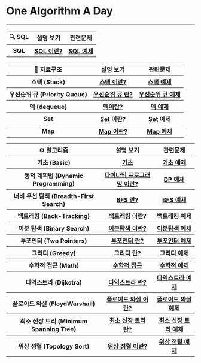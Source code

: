 # One Algorithm A Day
---
<table>
  <tr>
    <th> 🔍 SQL </th>
    <th> 설명 보기</th> 
    <th> 관련문제 </th>    
  </tr>
    <tr>
    <th> SQL </th>
    <th> <a href = "https://github.com/rloJo/OAAD/tree/main/SQL"> SQL 이란? </a>     </th>
    <th> <a href = "https://github.com/rloJo/OAAD/tree/main/SQL/example"> SQL 예제</a></th>
  </tr>
</table>

<table>
  <tr>
    <th> 💾 자료구조 </th>
    <th> 설명 보기</th> 
    <th> 관련문제 </th>    
  </tr>
  <tr>
    <th> 스택 (Stack) </th>
    <th> <a href = "https://github.com/rloJo/OAAD/tree/main/Stack"> 스택 이란? </a>     </th>
    <th> <a href = "https://github.com/rloJo/OAAD/tree/main/Stack/example"> 스택 예제</a></th>
  </tr>
  <tr>
    <th> 우선순위 큐 (Priority Queue) </th>
    <th> <a href = "https://github.com/rloJo/OAAD/tree/main/PriorityQueue"> 우선순위 큐 란? </a>     </th>
    <th> <a href = "https://github.com/rloJo/OAAD/tree/main/PriorityQueue/example"> 우선순위 큐 예제</a></th>
  </tr>
  <tr>
    <th> 덱 (dequeue) </th>
    <th> <a href = "https://github.com/rloJo/OAAD/tree/main/dequeue"> 덱이란? </a>     </th>
    <th> <a href = "https://github.com/rloJo/OAAD/tree/main/dequeue"> 덱 예제</a></th>
  </tr>
   <tr>
    <th> Set </th>
    <th> <a href = "https://github.com/rloJo/OAAD/tree/main/Set"> Set 이란? </a>     </th>
    <th> <a href = "https://github.com/rloJo/OAAD/tree/main/Set/example"> Set 예제</a></th>
  </tr>
    <tr>
    <th> Map </th>
    <th> <a href = "https://github.com/rloJo/OAAD/tree/main/Map"> Map 이란? </a>     </th>
    <th> <a href = "https://github.com/rloJo/OAAD/tree/main/Map/example"> Map 예제</a></th>
  </tr>
</table>

<table>
  <tr>
    <th> ⚙️ 알고리즘 </th>
    <th> 설명 보기</th> 
    <th> 관련문제 </th>    
  </tr>
  <tr>
    <th> 기초 (Basic) </th>
    <th> <a href = "https://github.com/rloJo/OAAD/tree/main/Basic"> 기초 </a>     </th>
    <th> <a href = "https://github.com/rloJo/OAAD/tree/main/Basic/example"> 기초 예제</a></th>
  </tr>
  <tr>
    <th> 동적 계획법 (Dynamic Programming) </th>
    <th> <a href = "https://github.com/rloJo/OAAD/tree/main/DP"> 다이나믹 프로그래밍 이란? </a>     </th>
    <th> <a href = "https://github.com/rloJo/OAAD/tree/main/DP/example"> DP 예제</a></th>
  </tr>
  <tr>
    <th> 너비 우선 탐색 (Breadth-First Search) </th>
    <th> <a href = "https://github.com/rloJo/OAAD/tree/main/BFS"> BFS 란? </a> </th>
    <th> <a href = "https://github.com/rloJo/OAAD/tree/main/BFS/example"> BFS 예제</a></th>
  </tr>
  <tr>
    <th> 백트래킹 (Back-Tracking) </th>
    <th> <a href = "https://github.com/rloJo/OAAD/tree/main/BackTracking"> 백트래킹 이란? </a> </th>
    <th> <a href = "https://github.com/rloJo/OAAD/tree/main/BackTracking/example"> 백트래킹 예제</a></th>
  </tr>
  <tr>
    <th> 이분 탐색 (Binary Search) </th>
    <th> <a href = "https://github.com/rloJo/OAAD/tree/main/BinarySearch"> 이분탐색 이란? </a>     </th>
    <th> <a href = "https://github.com/rloJo/OAAD/tree/main/BinarySearch/example"> 이분탐색 예제 </a> </th>
  </tr>
  <tr>
    <th> 투포인터 (Two Pointers) </th>
    <th> <a href = "https://github.com/rloJo/OAAD/tree/main/TwoPointers"> 투포인터 란? </a> </th>
    <th> <a href = "https://github.com/rloJo/OAAD/tree/main/TwoPointers/example"> 투포인터 예제</a></th>
  </tr>
   <tr>
    <th> 그리디 (Greedy) </th>
    <th> <a href = "https://github.com/rloJo/OAAD/tree/main/Greedy"> 그리디 란? </a> </th>
    <th> <a href = "https://github.com/rloJo/OAAD/tree/main/Greedy/example"> 그리디 예제</a></th>
  </tr>
  <tr>
   <th> 수학적 접근 (Math) </th>
    <th> <a href = "https://github.com/rloJo/OAAD/tree/main/Math"> 수학적 접근 </a>     </th>
    <th> <a href = "https://github.com/rloJo/OAAD/tree/main/Math/example"> 수학적 예제 </a> </th>
  </tr>
  <tr>
   <th> 다익스트라 (Dijkstra) </th>
    <th> <a href = "https://github.com/rloJo/OAAD/tree/main/Dijkstra"> 다익스트라 란? </a>     </th>
    <th> <a href = "https://github.com/rloJo/OAAD/tree/main/Dijkstra/example"> 다익스트라 예제 </a> </th>
  </tr>
  <th> 플로이드 와샬 (FloydWarshall) </th>
    <th> <a href = "https://github.com/rloJo/OAAD/tree/main/FloydWarshall"> 플로이드 와샬 이란? </a>     </th>
    <th> <a href = "https://github.com/rloJo/OAAD/tree/main/MST/FloydWarshall"> 플로이드 와샬 예제 </a> </th>
  </tr>
   <tr>
   <th> 최소 신장 트리 (Minimum Spanning Tree) </th>
    <th> <a href = "https://github.com/rloJo/OAAD/tree/main/MST"> 최소 신장 트리 란? </a>     </th>
    <th> <a href = "https://github.com/rloJo/OAAD/tree/main/MST/example"> 최소 신장 트리 예제 </a> </th>
  </tr>
   <tr>
    <th> 위상 정렬 (Topology Sort) </th>
    <th> <a href = "https://github.com/rloJo/OAAD/tree/main/TopologySort"> 위상 정렬 이란? </a> </th>
    <th> <a href = "https://github.com/rloJo/OAAD/tree/main/TopologySort/example"> 위상 정렬 예제</a></th>
  </tr>
</table>
